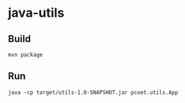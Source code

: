 # java-utils

## Build

    mvn package

## Run

    java -cp target/utils-1.0-SNAPSHOT.jar pcoet.utils.App